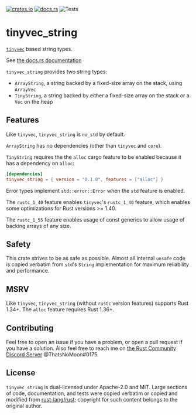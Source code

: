 [![crates.io](https://img.shields.io/crates/v/tinyvec_string.svg)](https://crates.io/crates/tinyvec_string)
[![docs.rs](https://docs.rs/tinyvec_string/badge.svg)](https://docs.rs/tinyvec_string/)
![Tests](https://github.com/ThatsNoMoon/tinyvec_string/workflows/Tests/badge.svg)

# tinyvec_string

[`tinyvec`](https://github.com/Lokathor/tinyvec) based string types.

See [the docs.rs documentation](https://docs.rs/tinyvec_string/)

`tinyvec_string` provides two string types:
* `ArrayString`, a string backed by a fixed-size array on the stack,
  using `ArrayVec`
* `TinyString`, a string backed by either a fixed-size array on the stack
  or a `Vec` on the heap

## Features

Like `tinyvec`, `tinyvec_string` is `no_std` by default.

`ArrayString` has no dependencies (other than `tinyvec` and `core`).

`TinyString` requires the the `alloc` cargo feature to be enabled because
it has a dependency on `alloc`:

```toml
[dependencies]
tinyvec_string = { version = "0.1.0", features = ["alloc"] }
```

Error types implement `std::error::Error` when the `std` feature is
enabled.

The `rustc_1_40` feature enables `tinyvec`'s `rustc_1_40` feature, which enables
some optimizations for Rust versions >= 1.40.

The `rustc_1_55` feature enables usage of const generics to allow usage of
backing arrays of any size.

## Safety

This crate strives to be as safe as possible. Almost all internal `unsafe`
code is copied verbatim from `std`'s `String` implementation for maximum
reliability and performance.

## MSRV

Like `tinyvec`, `tinyvec_string` (without `rustc` version features) supports
Rust 1.34+. The `alloc` feature requires Rust 1.36+.

## Contributing

Feel free to open an issue if you have a problem, or open a pull request if you
have a solution. Also feel free to reach me on
[the Rust Community Discord Server](https://discord.gg/aVESxV8) @ThatsNoMoon#0175.

## License

`tinyvec_string` is dual-licensed under Apache-2.0 and MIT. Large sections of
code, documentation, and tests were copied verbatim or copied and modified from
[rust-lang/rust](https://github.com/rust-lang/rust); copyright for such content
belongs to the original author.
